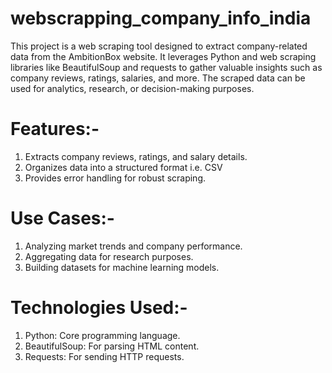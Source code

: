 # webscrapping_company_info_india
This project is a web scraping tool designed to extract company-related data from the AmbitionBox website. It leverages Python and web scraping libraries like BeautifulSoup and requests to gather valuable insights such as company reviews, ratings, salaries, and more. The scraped data can be used for analytics, research, or decision-making purposes.

# Features:- 
1. Extracts company reviews, ratings, and salary details.
2. Organizes data into a structured format i.e. CSV
3. Provides error handling for robust scraping.
   
# Use Cases:-
1. Analyzing market trends and company performance.
2. Aggregating data for research purposes.
3. Building datasets for machine learning models.

   
# Technologies Used:-
1. Python: Core programming language.
2. BeautifulSoup: For parsing HTML content.
3. Requests: For sending HTTP requests.
